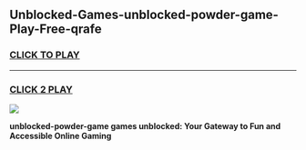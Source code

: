 
## Unblocked-Games-unblocked-powder-game-Play-Free-qrafe
<h3>
<a href="https://premium76.site?title=unblocked-powder-game&ref=20A">CLICK TO PLAY</a></h3>
<hr>

<h3>
<a href="https://premium76.site?title=unblocked-powder-game&ref=20A">CLICK 2 PLAY</a>
  
</h3>

<a href="https://premium76.site?title=unblocked-powder-game&ref=20A"><img src="https://clearcache.store/games.png"></a>


**unblocked-powder-game games unblocked: Your Gateway to Fun and Accessible Online Gaming**
